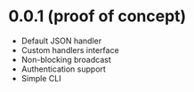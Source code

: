# 0.0.1 (proof of concept)

* Default JSON handler
* Custom handlers interface
* Non-blocking broadcast
* Authentication support
* Simple CLI 
